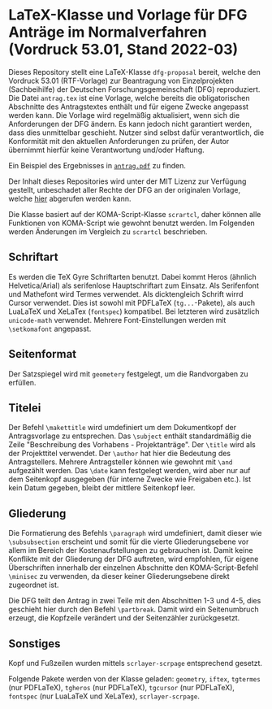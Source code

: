 # LaTeX-Klasse und Vorlage für DFG Anträge im Normalverfahren (Vordruck 53.01, Stand 2022-03)

Dieses Repository stellt eine LaTeX-Klasse `dfg-proposal` bereit, welche den
Vordruck 53.01 (RTF-Vorlage) zur Beantragung von Einzelprojekten (Sachbeihilfe)
der Deutschen Forschungsgemeinschaft (DFG) reproduziert. Die Datei `antrag.tex`
ist eine Vorlage, welche bereits die obligatorischen Abschnitte des
Antragstextes enthält und für eigene Zwecke angepasst werden kann. Die Vorlage
wird regelmäßig aktualisiert, wenn sich die Anforderungen der DFG ändern. Es
kann jedoch nicht garantiert werden, dass dies unmittelbar geschieht. Nutzer
sind selbst dafür verantwortlich, die Konformität mit den aktuellen
Anforderungen zu prüfen, der Autor übernimmt hierfür keine Verantwortung
und/oder Haftung.

Ein Beispiel des Ergebnisses in [`antrag.pdf`](antrag.pdf) zu finden.

Der Inhalt dieses Repositories wird unter der MIT Lizenz zur Verfügung gestellt,
unbeschadet aller Rechte der DFG an der originalen Vorlage, welche
[hier](https://www.dfg.de/formulare/53_01_elan/53_01_de_elan.rtf) abgerufen
werden kann.

Die Klasse basiert auf der KOMA-Script-Klasse `scrartcl`, daher können alle
Funktionen von KOMA-Script wie gewohnt benutzt werden. Im Folgenden werden
Änderungen im Vergleich zu `scrartcl` beschrieben.

## Schriftart

Es werden die TeX Gyre Schriftarten benutzt. Dabei kommt Heros (ähnlich
Helvetica/Arial) als serifenlose Hauptschriftart zum Einsatz. Als Serifenfont
und Mathefont wird Termes verwendet. Als dicktengleich Schrift wirrd Cursor
verwendet. Dies ist sowohl mit PDFLaTeX (`tg...`-Pakete), als auch LuaLaTeX und
XeLaTex (`fontspec`) kompatibel. Bei letzteren wird zusätzlich `unicode-math`
verwendet. Mehrere Font-Einstellungen werden mit `\setkomafont` angepasst.

## Seitenformat

Der Satzspiegel wird mit `geometery` festgelegt, um die Randvorgaben zu
erfüllen.

## Titelei

Der Befehl `\makettitle` wird umdefiniert um dem Dokumentkopf der Antragsvorlage
zu entsprechen. Das `\subject` enthält standardmäßig die Zeile "Beschreibung des
Vorhabens - Projektanträge". Der `\title` wird als der Projekttitel verwendet.
Der `\author` hat hier die Bedeutung des Antragstellers. Mehrere Antragsteller
können wie gewohnt mit `\and` aufgezählt werden. Das `\date` kann festgelegt
werden, wird aber nur auf dem Seitenkopf ausgegeben (für interne Zwecke wie
Freigaben etc.). Ist kein Datum gegeben, bleibt der mittlere Seitenkopf leer.

## Gliederung

Die Formatierung des Befehls `\paragraph` wird umdefiniert, damit dieser wie
`\subsubsection` erscheint und somit für die vierte Gliederungsebene vor allem
im Bereich der Kostenaufstellungen zu gebrauchen ist. Damit keine Konflikte mit
der Gliederung der DFG auftreten, wird empfohlen, für eigene Überschriften
innerhalb der einzelnen Abschnitte den KOMA-Script-Befehl `\minisec` zu
verwenden, da dieser keiner Gliederungsebene direkt zugeordnet ist.

Die DFG teilt den Antrag in zwei Teile mit den Abschnitten 1-3 und 4-5, dies
geschieht hier durch den Befehl `\partbreak`. Damit wird ein Seitenumbruch
erzeugt, die Kopfzeile verändert und der Seitenzähler zurückgesetzt.

## Sonstiges

Kopf und Fußzeilen wurden mittels `scrlayer-scrpage` entsprechend gesetzt.

Folgende Pakete werden von der Klasse geladen: `geometry`, `iftex`, `tgtermes`
(nur PDFLaTeX), `tgheros` (nur PDFLaTeX), `tgcursor` (nur PDFLaTeX), `fontspec`
(nur LuaLaTeX und XeLaTex), `scrlayer-scrpage`.
